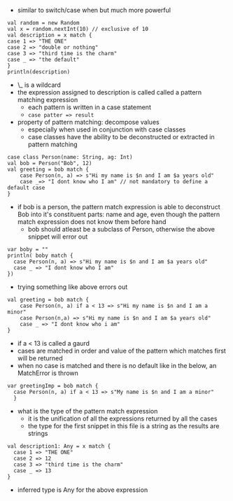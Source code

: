 - similar to switch/case when but much more powerful

```
val random = new Random
val x = random.nextInt(10) // exclusive of 10
val description = x match {
case 1 => "THE ONE"
case 2 => "double or nothing"
case 3 => "third time is the charm"
case _ => "the default"
}
println(description)
```
- \\_ is a wildcard
- the expression assigned to description is called called a pattern matching expression
	- each pattern is written in a case statement
	- `case patter => result`
- property of pattern matching: decompose values
	- especially when used in conjunction with case classes
	- case classes have the ability to be deconstructed or extracted in pattern matching
```
case class Person(name: String, ag: Int)
val bob = Person("Bob", 12)
val greeting = bob match {
	case Person(n, a) => s"Hi my name is $n and I am $a years old"
	case _=> "I dont know who I am" // not mandatory to define a default case
}
```
- if bob is a person, the pattern match expression is able to deconstruct Bob into it's constituent parts: name and age, even though the pattern match expression does not know them before hand
	- bob should atleast be a subclass of Person, otherwise the above snippet will error out
```
var boby = ""  
println( boby match {  
  case Person(n, a) => s"Hi my name is $n and I am $a years old" 
  case _ => "I dont know who I am"  
})
```
- trying something like above errors out
```
val greeting = bob match {
	case Person(n, a) if a < 13 => s"Hi my name is $n and I am a minor"
	case Person(n,a) => s"Hi my name is $n and I am $a years old"
	case _ => "I dont know who i am"
}
```
- if a < 13 is called a gaurd
- cases are matched in order and value of the pattern which matches first will be returned
- when no case is matched and there is no default like in the below, an MatchError is thrown
```
var greetingImp = bob match {  
  case Person(n, a) if a < 13 => s"My name is $n and I am a minor"
  }
```
- what is the type of the pattern match expression
	- it is the unification of all the expressions returned by all the cases
	- the type for the first snippet in this file is a string as the results are strings
```
val description1: Any = x match {  
  case 1 => "THE ONE"  
  case 2 => 12  
  case 3 => "third time is the charm"  
  case _ => 13  
}
```

- inferred type is Any for the above expression
